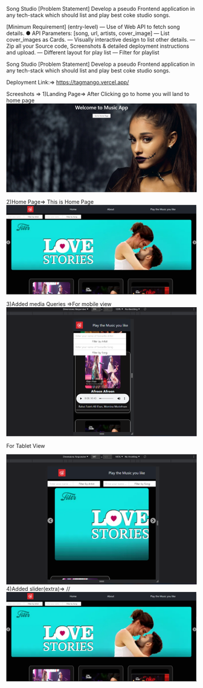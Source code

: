 Song Studio
[Problem Statement]
Develop a pseudo Frontend application in any tech-stack which should list and play best coke studio songs.

[Minimum Requirement] ​(entry-level)
— Use of Web API to fetch song details.
● API Parameters:
		[song, url, artists, cover_image]
— List cover_images as Cards.
— Visually interactive design to list​ other details.
— Zip all your Source code, Screenshots & detailed deployment instructions and upload.
— Different layout for play list
— Filter for playlist


Song Studio
[Problem Statement]
Develop a pseudo Frontend application in any tech-stack which should list and play best coke studio songs.

Deployment Link:=> https://tagmango.vercel.app/

Screeshots =>
1)Landing Page=> After Clicking go to home you will land to home page
![](https://raw.githubusercontent.com/krushnakatore/tagmango/master/Screenshot%202022-03-12%20095419.png?token=GHSAT0AAAAAABQ5GURAZ7O46BECRJ4B7MKGYRMMAQQ)
 

2)Home Page=> This is Home Page
![](https://raw.githubusercontent.com/krushnakatore/tagmango/master/Screenshot%202022-03-12%20095302.png?token=GHSAT0AAAAAABQ5GURBHISVBLJMGYDF6GSKYRML7GQ)

3)Added media Queries =>For mobile view  
![](https://raw.githubusercontent.com/krushnakatore/tagmango/master/Screenshot%202022-03-12%20095532.png?token=GHSAT0AAAAAABQ5GURB7CMVBX6GD263F6H6YRML7ZQ)

   For Tablet View  

![](https://raw.githubusercontent.com/krushnakatore/tagmango/master/Screenshot%202022-03-12%20095503.png?token=GHSAT0AAAAAABQ5GURA2WIE5FD42VDYR53MYRMMAFQ)
4)Added slider(extra)=>
//
![](https://raw.githubusercontent.com/krushnakatore/tagmango/master/Screenshot%202022-03-12%20095302.png?token=GHSAT0AAAAAABQ5GURAWONY45SHIZSP7NGIYRMMCUQ)

